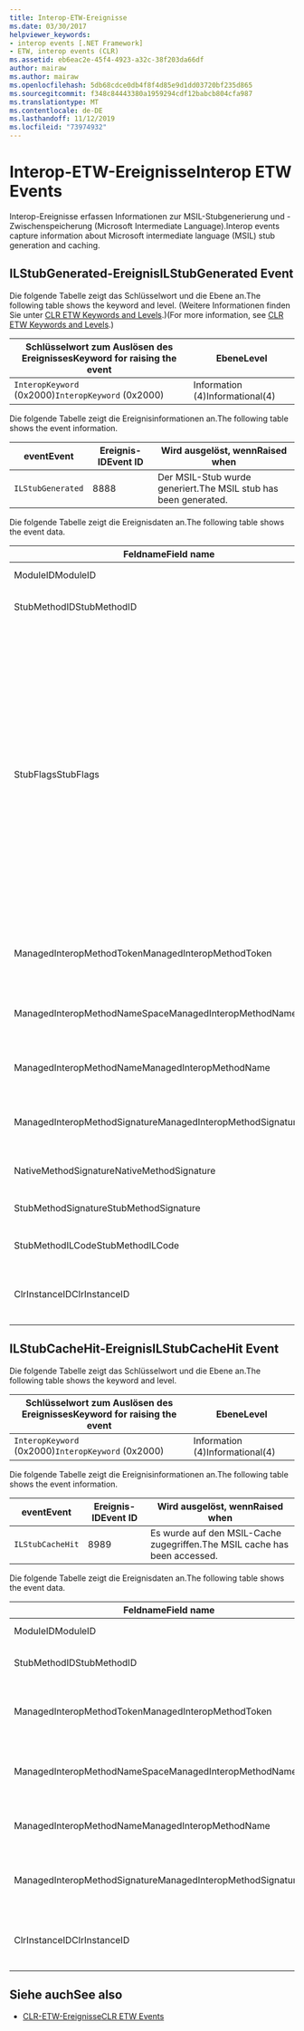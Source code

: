 ```yaml
---
title: Interop-ETW-Ereignisse
ms.date: 03/30/2017
helpviewer_keywords:
- interop events [.NET Framework]
- ETW, interop events (CLR)
ms.assetid: eb6eac2e-45f4-4923-a32c-38f203da66df
author: mairaw
ms.author: mairaw
ms.openlocfilehash: 5db68cdce0db4f8f4d85e9d1dd03720bf235d865
ms.sourcegitcommit: f348c84443380a1959294cdf12babcb804cfa987
ms.translationtype: MT
ms.contentlocale: de-DE
ms.lasthandoff: 11/12/2019
ms.locfileid: "73974932"
---
```

# <a name="interop-etw-events"></a><span data-ttu-id="5f1c7-102">Interop-ETW-Ereignisse</span><span class="sxs-lookup"><span data-stu-id="5f1c7-102">Interop ETW Events</span></span>
<span data-ttu-id="5f1c7-103">Interop-Ereignisse erfassen Informationen zur MSIL-Stubgenerierung und -Zwischenspeicherung (Microsoft Intermediate Language).</span><span class="sxs-lookup"><span data-stu-id="5f1c7-103">Interop events capture information about Microsoft intermediate language (MSIL) stub generation and caching.</span></span>  

## <a name="ilstubgenerated-event"></a><span data-ttu-id="5f1c7-104">ILStubGenerated-Ereignis</span><span class="sxs-lookup"><span data-stu-id="5f1c7-104">ILStubGenerated Event</span></span>

<span data-ttu-id="5f1c7-105">Die folgende Tabelle zeigt das Schlüsselwort und die Ebene an.</span><span class="sxs-lookup"><span data-stu-id="5f1c7-105">The following table shows the keyword and level.</span></span> <span data-ttu-id="5f1c7-106">(Weitere Informationen finden Sie unter [CLR ETW Keywords and Levels](clr-etw-keywords-and-levels.md).)</span><span class="sxs-lookup"><span data-stu-id="5f1c7-106">(For more information, see [CLR ETW Keywords and Levels](clr-etw-keywords-and-levels.md).)</span></span>  
  
|<span data-ttu-id="5f1c7-107">Schlüsselwort zum Auslösen des Ereignisses</span><span class="sxs-lookup"><span data-stu-id="5f1c7-107">Keyword for raising the event</span></span>|<span data-ttu-id="5f1c7-108">Ebene</span><span class="sxs-lookup"><span data-stu-id="5f1c7-108">Level</span></span>|  
|-----------------------------------|-----------|  
|<span data-ttu-id="5f1c7-109">`InteropKeyword` (0x2000)</span><span class="sxs-lookup"><span data-stu-id="5f1c7-109">`InteropKeyword` (0x2000)</span></span>|<span data-ttu-id="5f1c7-110">Information (4)</span><span class="sxs-lookup"><span data-stu-id="5f1c7-110">Informational(4)</span></span>|  
  
 <span data-ttu-id="5f1c7-111">Die folgende Tabelle zeigt die Ereignisinformationen an.</span><span class="sxs-lookup"><span data-stu-id="5f1c7-111">The following table shows the event information.</span></span>  
  
|<span data-ttu-id="5f1c7-112">event</span><span class="sxs-lookup"><span data-stu-id="5f1c7-112">Event</span></span>|<span data-ttu-id="5f1c7-113">Ereignis-ID</span><span class="sxs-lookup"><span data-stu-id="5f1c7-113">Event ID</span></span>|<span data-ttu-id="5f1c7-114">Wird ausgelöst, wenn</span><span class="sxs-lookup"><span data-stu-id="5f1c7-114">Raised when</span></span>|  
|-----------|--------------|-----------------|  
|`ILStubGenerated`|<span data-ttu-id="5f1c7-115">88</span><span class="sxs-lookup"><span data-stu-id="5f1c7-115">88</span></span>|<span data-ttu-id="5f1c7-116">Der MSIL-Stub wurde generiert.</span><span class="sxs-lookup"><span data-stu-id="5f1c7-116">The MSIL stub has been generated.</span></span>|  
  
 <span data-ttu-id="5f1c7-117">Die folgende Tabelle zeigt die Ereignisdaten an.</span><span class="sxs-lookup"><span data-stu-id="5f1c7-117">The following table shows the event data.</span></span>  
  
|<span data-ttu-id="5f1c7-118">Feldname</span><span class="sxs-lookup"><span data-stu-id="5f1c7-118">Field name</span></span>|<span data-ttu-id="5f1c7-119">Datentyp</span><span class="sxs-lookup"><span data-stu-id="5f1c7-119">Data type</span></span>|<span data-ttu-id="5f1c7-120">Beschreibung</span><span class="sxs-lookup"><span data-stu-id="5f1c7-120">Description</span></span>|  
|----------------|---------------|-----------------|  
|<span data-ttu-id="5f1c7-121">ModuleID</span><span class="sxs-lookup"><span data-stu-id="5f1c7-121">ModuleID</span></span>|<span data-ttu-id="5f1c7-122">win:UInt16</span><span class="sxs-lookup"><span data-stu-id="5f1c7-122">win:UInt16</span></span>|<span data-ttu-id="5f1c7-123">Der Modulbezeichner.</span><span class="sxs-lookup"><span data-stu-id="5f1c7-123">The module identifier.</span></span>|  
|<span data-ttu-id="5f1c7-124">StubMethodID</span><span class="sxs-lookup"><span data-stu-id="5f1c7-124">StubMethodID</span></span>|<span data-ttu-id="5f1c7-125">win:UInt64</span><span class="sxs-lookup"><span data-stu-id="5f1c7-125">win:UInt64</span></span>|<span data-ttu-id="5f1c7-126">Der Bezeichner für die Stubmethode.</span><span class="sxs-lookup"><span data-stu-id="5f1c7-126">The stub method identifier.</span></span>|  
|<span data-ttu-id="5f1c7-127">StubFlags</span><span class="sxs-lookup"><span data-stu-id="5f1c7-127">StubFlags</span></span>|<span data-ttu-id="5f1c7-128">win:UInt64</span><span class="sxs-lookup"><span data-stu-id="5f1c7-128">win:UInt64</span></span>|<span data-ttu-id="5f1c7-129">Die Flags für den Stub:</span><span class="sxs-lookup"><span data-stu-id="5f1c7-129">The flags for the stub:</span></span><br /><br /> <span data-ttu-id="5f1c7-130">0x1 – Reverse-Interop.</span><span class="sxs-lookup"><span data-stu-id="5f1c7-130">0x1 - Reverse interop.</span></span><br /><br /> <span data-ttu-id="5f1c7-131">0x2 – COM-Interop.</span><span class="sxs-lookup"><span data-stu-id="5f1c7-131">0x2 - COM interop.</span></span><br /><br /> <span data-ttu-id="5f1c7-132">0x4 – Von „NGen.exe“ generierter Stub.</span><span class="sxs-lookup"><span data-stu-id="5f1c7-132">0x4 - Stub generated by NGen.exe.</span></span><br /><br /> <span data-ttu-id="5f1c7-133">0x8 – Delegat.</span><span class="sxs-lookup"><span data-stu-id="5f1c7-133">0x8 - Delegate.</span></span><br /><br /> <span data-ttu-id="5f1c7-134">0x10-Variablen Argument.</span><span class="sxs-lookup"><span data-stu-id="5f1c7-134">0x10 - Variable argument.</span></span><br /><br /> <span data-ttu-id="5f1c7-135">0x20 – Nicht verwalteter Aufgerufener.</span><span class="sxs-lookup"><span data-stu-id="5f1c7-135">0x20 - Unmanaged callee.</span></span>|  
|<span data-ttu-id="5f1c7-136">ManagedInteropMethodToken</span><span class="sxs-lookup"><span data-stu-id="5f1c7-136">ManagedInteropMethodToken</span></span>|<span data-ttu-id="5f1c7-137">win:UInt32</span><span class="sxs-lookup"><span data-stu-id="5f1c7-137">win:UInt32</span></span>|<span data-ttu-id="5f1c7-138">Das Token für die verwaltete Interop-Methode.</span><span class="sxs-lookup"><span data-stu-id="5f1c7-138">The token for the managed interop method.</span></span>|  
|<span data-ttu-id="5f1c7-139">ManagedInteropMethodNameSpace</span><span class="sxs-lookup"><span data-stu-id="5f1c7-139">ManagedInteropMethodNameSpace</span></span>|<span data-ttu-id="5f1c7-140">win:UnicodeString</span><span class="sxs-lookup"><span data-stu-id="5f1c7-140">win:UnicodeString</span></span>|<span data-ttu-id="5f1c7-141">Der Namespace für die verwaltete Interop-Methode.</span><span class="sxs-lookup"><span data-stu-id="5f1c7-141">The namespace of the managed interop method.</span></span>|  
|<span data-ttu-id="5f1c7-142">ManagedInteropMethodName</span><span class="sxs-lookup"><span data-stu-id="5f1c7-142">ManagedInteropMethodName</span></span>|<span data-ttu-id="5f1c7-143">win:UnicodeString</span><span class="sxs-lookup"><span data-stu-id="5f1c7-143">win:UnicodeString</span></span>|<span data-ttu-id="5f1c7-144">Der Name der verwalteten Interop-Methode.</span><span class="sxs-lookup"><span data-stu-id="5f1c7-144">The name of the managed interop method.</span></span>|  
|<span data-ttu-id="5f1c7-145">ManagedInteropMethodSignature</span><span class="sxs-lookup"><span data-stu-id="5f1c7-145">ManagedInteropMethodSignature</span></span>|<span data-ttu-id="5f1c7-146">win:UnicodeString</span><span class="sxs-lookup"><span data-stu-id="5f1c7-146">win:UnicodeString</span></span>|<span data-ttu-id="5f1c7-147">Die Signatur der verwalteten Interop-Methode.</span><span class="sxs-lookup"><span data-stu-id="5f1c7-147">The signature of the managed interop method.</span></span>|  
|<span data-ttu-id="5f1c7-148">NativeMethodSignature</span><span class="sxs-lookup"><span data-stu-id="5f1c7-148">NativeMethodSignature</span></span>|<span data-ttu-id="5f1c7-149">win:UnicodeString</span><span class="sxs-lookup"><span data-stu-id="5f1c7-149">win:UnicodeString</span></span>|<span data-ttu-id="5f1c7-150">Die systemeigene Methodensignatur.</span><span class="sxs-lookup"><span data-stu-id="5f1c7-150">The native method signature.</span></span>|  
|<span data-ttu-id="5f1c7-151">StubMethodSignature</span><span class="sxs-lookup"><span data-stu-id="5f1c7-151">StubMethodSignature</span></span>|<span data-ttu-id="5f1c7-152">win:UnicodeString</span><span class="sxs-lookup"><span data-stu-id="5f1c7-152">win:UnicodeString</span></span>|<span data-ttu-id="5f1c7-153">Die Signatur der Stubmethode.</span><span class="sxs-lookup"><span data-stu-id="5f1c7-153">The stub method signature.</span></span>|  
|<span data-ttu-id="5f1c7-154">StubMethodILCode</span><span class="sxs-lookup"><span data-stu-id="5f1c7-154">StubMethodILCode</span></span>|<span data-ttu-id="5f1c7-155">win:UnicodeString</span><span class="sxs-lookup"><span data-stu-id="5f1c7-155">win:UnicodeString</span></span>|<span data-ttu-id="5f1c7-156">Der MSIL-Code für die Stubmethode.</span><span class="sxs-lookup"><span data-stu-id="5f1c7-156">The MSIL code for the stub method.</span></span>|  
|<span data-ttu-id="5f1c7-157">ClrInstanceID</span><span class="sxs-lookup"><span data-stu-id="5f1c7-157">ClrInstanceID</span></span>|<span data-ttu-id="5f1c7-158">win:UInt16</span><span class="sxs-lookup"><span data-stu-id="5f1c7-158">win:UInt16</span></span>|<span data-ttu-id="5f1c7-159">Eindeutige ID für die Instanz von CLR oder CoreCLR.</span><span class="sxs-lookup"><span data-stu-id="5f1c7-159">Unique ID for the instance of CLR or CoreCLR.</span></span>|  
  
## <a name="ilstubcachehit-event"></a><span data-ttu-id="5f1c7-160">ILStubCacheHit-Ereignis</span><span class="sxs-lookup"><span data-stu-id="5f1c7-160">ILStubCacheHit Event</span></span>  

<span data-ttu-id="5f1c7-161">Die folgende Tabelle zeigt das Schlüsselwort und die Ebene an.</span><span class="sxs-lookup"><span data-stu-id="5f1c7-161">The following table shows the keyword and level.</span></span>  
  
|<span data-ttu-id="5f1c7-162">Schlüsselwort zum Auslösen des Ereignisses</span><span class="sxs-lookup"><span data-stu-id="5f1c7-162">Keyword for raising the event</span></span>|<span data-ttu-id="5f1c7-163">Ebene</span><span class="sxs-lookup"><span data-stu-id="5f1c7-163">Level</span></span>|  
|-----------------------------------|-----------|  
|<span data-ttu-id="5f1c7-164">`InteropKeyword` (0x2000)</span><span class="sxs-lookup"><span data-stu-id="5f1c7-164">`InteropKeyword` (0x2000)</span></span>|<span data-ttu-id="5f1c7-165">Information (4)</span><span class="sxs-lookup"><span data-stu-id="5f1c7-165">Informational(4)</span></span>|  
  
 <span data-ttu-id="5f1c7-166">Die folgende Tabelle zeigt die Ereignisinformationen an.</span><span class="sxs-lookup"><span data-stu-id="5f1c7-166">The following table shows the event information.</span></span>  
  
|<span data-ttu-id="5f1c7-167">event</span><span class="sxs-lookup"><span data-stu-id="5f1c7-167">Event</span></span>|<span data-ttu-id="5f1c7-168">Ereignis-ID</span><span class="sxs-lookup"><span data-stu-id="5f1c7-168">Event ID</span></span>|<span data-ttu-id="5f1c7-169">Wird ausgelöst, wenn</span><span class="sxs-lookup"><span data-stu-id="5f1c7-169">Raised when</span></span>|  
|-----------|--------------|-----------------|  
|`ILStubCacheHit`|<span data-ttu-id="5f1c7-170">89</span><span class="sxs-lookup"><span data-stu-id="5f1c7-170">89</span></span>|<span data-ttu-id="5f1c7-171">Es wurde auf den MSIL-Cache zugegriffen.</span><span class="sxs-lookup"><span data-stu-id="5f1c7-171">The MSIL cache has been accessed.</span></span>|  
  
 <span data-ttu-id="5f1c7-172">Die folgende Tabelle zeigt die Ereignisdaten an.</span><span class="sxs-lookup"><span data-stu-id="5f1c7-172">The following table shows the event data.</span></span>  
  
|<span data-ttu-id="5f1c7-173">Feldname</span><span class="sxs-lookup"><span data-stu-id="5f1c7-173">Field name</span></span>|<span data-ttu-id="5f1c7-174">Datentyp</span><span class="sxs-lookup"><span data-stu-id="5f1c7-174">Data type</span></span>|<span data-ttu-id="5f1c7-175">Beschreibung</span><span class="sxs-lookup"><span data-stu-id="5f1c7-175">Description</span></span>|  
|----------------|---------------|-----------------|  
|<span data-ttu-id="5f1c7-176">ModuleID</span><span class="sxs-lookup"><span data-stu-id="5f1c7-176">ModuleID</span></span>|<span data-ttu-id="5f1c7-177">win:UInt16</span><span class="sxs-lookup"><span data-stu-id="5f1c7-177">win:UInt16</span></span>|<span data-ttu-id="5f1c7-178">Der Modulbezeichner.</span><span class="sxs-lookup"><span data-stu-id="5f1c7-178">The module identifier.</span></span>|  
|<span data-ttu-id="5f1c7-179">StubMethodID</span><span class="sxs-lookup"><span data-stu-id="5f1c7-179">StubMethodID</span></span>|<span data-ttu-id="5f1c7-180">win:UInt64</span><span class="sxs-lookup"><span data-stu-id="5f1c7-180">win:UInt64</span></span>|<span data-ttu-id="5f1c7-181">Der Bezeichner für die Stubmethode.</span><span class="sxs-lookup"><span data-stu-id="5f1c7-181">The stub method identifier.</span></span>|  
|<span data-ttu-id="5f1c7-182">ManagedInteropMethodToken</span><span class="sxs-lookup"><span data-stu-id="5f1c7-182">ManagedInteropMethodToken</span></span>|<span data-ttu-id="5f1c7-183">win:UInt32</span><span class="sxs-lookup"><span data-stu-id="5f1c7-183">win:UInt32</span></span>|<span data-ttu-id="5f1c7-184">Das Token für die verwaltete Interop-Methode.</span><span class="sxs-lookup"><span data-stu-id="5f1c7-184">The token for the managed interop method.</span></span>|  
|<span data-ttu-id="5f1c7-185">ManagedInteropMethodNameSpace</span><span class="sxs-lookup"><span data-stu-id="5f1c7-185">ManagedInteropMethodNameSpace</span></span>|<span data-ttu-id="5f1c7-186">win:UnicodeString</span><span class="sxs-lookup"><span data-stu-id="5f1c7-186">win:UnicodeString</span></span>|<span data-ttu-id="5f1c7-187">Der Namespace für die verwaltete Interop-Methode.</span><span class="sxs-lookup"><span data-stu-id="5f1c7-187">The namespace of the managed interop method.</span></span>|  
|<span data-ttu-id="5f1c7-188">ManagedInteropMethodName</span><span class="sxs-lookup"><span data-stu-id="5f1c7-188">ManagedInteropMethodName</span></span>|<span data-ttu-id="5f1c7-189">win:UnicodeString</span><span class="sxs-lookup"><span data-stu-id="5f1c7-189">win:UnicodeString</span></span>|<span data-ttu-id="5f1c7-190">Der Name der verwalteten Interop-Methode.</span><span class="sxs-lookup"><span data-stu-id="5f1c7-190">The name of the managed interop method.</span></span>|  
|<span data-ttu-id="5f1c7-191">ManagedInteropMethodSignature</span><span class="sxs-lookup"><span data-stu-id="5f1c7-191">ManagedInteropMethodSignature</span></span>|<span data-ttu-id="5f1c7-192">win:UnicodeString</span><span class="sxs-lookup"><span data-stu-id="5f1c7-192">win:UnicodeString</span></span>|<span data-ttu-id="5f1c7-193">Die Signatur der verwalteten Interop-Methode.</span><span class="sxs-lookup"><span data-stu-id="5f1c7-193">The signature of the managed interop method.</span></span>|  
|<span data-ttu-id="5f1c7-194">ClrInstanceID</span><span class="sxs-lookup"><span data-stu-id="5f1c7-194">ClrInstanceID</span></span>|<span data-ttu-id="5f1c7-195">win:UInt16</span><span class="sxs-lookup"><span data-stu-id="5f1c7-195">win:UInt16</span></span>|<span data-ttu-id="5f1c7-196">Eindeutige ID für die Instanz von CLR oder CoreCLR.</span><span class="sxs-lookup"><span data-stu-id="5f1c7-196">Unique ID for the instance of CLR or CoreCLR.</span></span>|  
  
## <a name="see-also"></a><span data-ttu-id="5f1c7-197">Siehe auch</span><span class="sxs-lookup"><span data-stu-id="5f1c7-197">See also</span></span>

- [<span data-ttu-id="5f1c7-198">CLR-ETW-Ereignisse</span><span class="sxs-lookup"><span data-stu-id="5f1c7-198">CLR ETW Events</span></span>](clr-etw-events.md)
